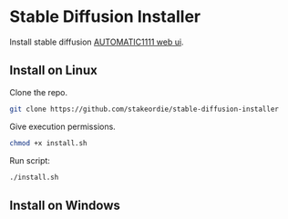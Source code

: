 # Stable Diffusion Installer

Install stable diffusion [AUTOMATIC1111 web ui](https://github.com/AUTOMATIC1111/stable-diffusion-webui).

## Install on Linux

Clone the repo.

```sh
git clone https://github.com/stakeordie/stable-diffusion-installer
```

Give execution permissions.

```sh
chmod +x install.sh
```

Run script:

```sh
./install.sh
```

## Install on Windows
